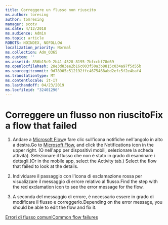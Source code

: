 ```yaml
---
title: Correggere un flusso non riuscito
ms.author: toresing
author: tomresing
manager: scotv
ms.date: 4/12/2018
ms.audience: Admin
ms.topic: article
ROBOTS: NOINDEX, NOFOLLOW
localization_priority: Normal
ms.collection: Adm_O365
ms.custom: ''
ms.assetid: 856b15c9-2b41-4528-8195-7bfccbf78d69
ms.openlocfilehash: 28e3d83ee2b16c003f50a3b8815c034a97f5d55b
ms.sourcegitcommit: 9d78905c512192ffc4675468abd2efc5f2e4baf4
ms.translationtype: MT
ms.contentlocale: it-IT
ms.lasthandoff: 04/23/2019
ms.locfileid: "32401296"
---
```

# <a name="fix-a-flow-that-failed"></a><span data-ttu-id="049e5-102">Correggere un flusso non riuscito</span><span class="sxs-lookup"><span data-stu-id="049e5-102">Fix a flow that failed</span></span>

1. <span data-ttu-id="049e5-103">Andare a [Microsoft Flow](https://flow.microsoft.com/)e fare clic sull'icona notifiche nell'angolo in alto a destra.</span><span class="sxs-lookup"><span data-stu-id="049e5-103">Go to [Microsoft Flow](https://flow.microsoft.com/), and click the Notifications icon in the upper right.</span></span> <span data-ttu-id="049e5-104">(O nell'app per dispositivi mobili, selezionare la scheda attività). Selezionare il flusso che non è stato in grado di esaminare i dettagli.</span><span class="sxs-lookup"><span data-stu-id="049e5-104">(Or in the mobile app, select the Activity tab.) Select the flow that failed to look at the details.</span></span>
    
2. <span data-ttu-id="049e5-105">Individuare il passaggio con l'icona di esclamazione rossa per visualizzare il messaggio di errore relativo al flusso.</span><span class="sxs-lookup"><span data-stu-id="049e5-105">Find the step with the red exclamation icon to see the error message for the flow.</span></span>
    
3. <span data-ttu-id="049e5-106">A seconda del messaggio di errore, è necessario essere in grado di modificare il flusso e correggerlo.</span><span class="sxs-lookup"><span data-stu-id="049e5-106">Depending on the error message, you should be able to edit the flow and fix it.</span></span> 
    
[<span data-ttu-id="049e5-107">Errori di flusso comuni</span><span class="sxs-lookup"><span data-stu-id="049e5-107">Common flow failures</span></span>](https://go.microsoft.com/fwlink/?linkid=872110)
  

